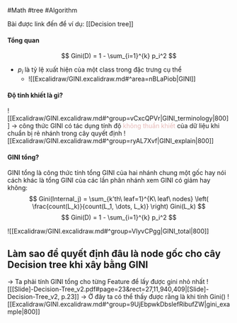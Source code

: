 #Math #tree #Algorithm 

Bài được link đến để ví dụ: [[Decision tree]]

#### Tổng quan
$$ Gini(D) = 1 - \sum_{i=1}^{k} p_i^2 $$
- $p_i$ là tỷ lệ xuất hiện của một class trong đặc trưng cụ thể
	- ![[Excalidraw/GINI.excalidraw.md#^area=nBLaPiob|GINI]]
#### Độ tinh khiết là gì? 
![[Excalidraw/GINI.excalidraw.md#^group=vCxcQPVr|GINI_terminology|800]]
-> công thức GINI có tác dụng tính độ <font color="#e5b9b7">không thuần khiết </font>của dữ liệu khi chuẩn bị rẻ nhánh trong cây quyết định
![[Excalidraw/GINI.excalidraw.md#^group=ryAL7Xvf|GINI_explain|800]]

#### GINI tổng?
GINI tổng là công thức tính tổng GINI của hai nhánh chung một gốc hay nói cách khác là tổng GINI của các lần phân nhánh xem GINI có giảm hay không:
$$
Gini(Internal_j) = \sum_{k'th\ leaf=1}^{K\ leaf\ nodes} \left( \frac{count(L_k)}{count(L_1, \dots, L_k)} \right) Gini(L_k)
$$
$$ Gini(D) = 1 - \sum_{i=1}^{k} p_i^2 $$

![[Excalidraw/GINI.excalidraw.md#^group=VlyvCPgg|GINI_total|800]]

## Làm sao để quyết định đâu là node gốc cho cây Decision tree khi xây bằng GINI
-> Ta phải tính GINI tổng cho từng Feature để lấy được gini nhỏ nhất 
![[[Slide]-Decision-Tree_v2.pdf#page=23&rect=27,11,940,409|[Slide]-Decision-Tree_v2, p.23]]
-> Ở đây ta có thể thấy được rằng là khi tính Gini()
![[Excalidraw/GINI.excalidraw.md#^group=9UjEbpwkDbsIefRibufZW|gini_example|800]]

